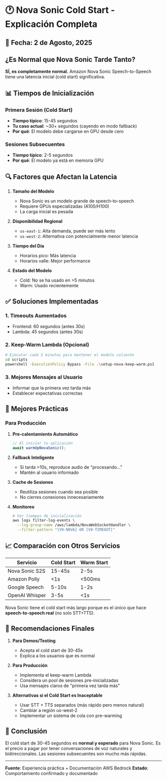 # 🕐 Nova Sonic Cold Start - Explicación Completa

## 📅 Fecha: 2 de Agosto, 2025

## ¿Es Normal que Nova Sonic Tarde Tanto?

**SÍ, es completamente normal.** Amazon Nova Sonic Speech-to-Speech tiene una latencia inicial (cold start) significativa.

## 📊 Tiempos de Inicialización

### Primera Sesión (Cold Start)
- **Tiempo típico**: 15-45 segundos
- **Tu caso actual**: ~30+ segundos (cayendo en modo fallback)
- **Por qué**: El modelo debe cargarse en GPU desde cero

### Sesiones Subsecuentes
- **Tiempo típico**: 2-5 segundos
- **Por qué**: El modelo ya está en memoria GPU

## 🔍 Factores que Afectan la Latencia

1. **Tamaño del Modelo**
   - Nova Sonic es un modelo grande de speech-to-speech
   - Requiere GPUs especializadas (A100/H100)
   - La carga inicial es pesada

2. **Disponibilidad Regional**
   - `us-east-1`: Alta demanda, puede ser más lento
   - `us-west-2`: Alternativa con potencialmente menor latencia

3. **Tiempo del Día**
   - Horarios pico: Más latencia
   - Horarios valle: Mejor performance

4. **Estado del Modelo**
   - Cold: No se ha usado en >5 minutos
   - Warm: Usado recientemente

## ✅ Soluciones Implementadas

### 1. Timeouts Aumentados
- Frontend: 60 segundos (antes 30s)
- Lambda: 45 segundos (antes 30s)

### 2. Keep-Warm Lambda (Opcional)
```bash
# Ejecutar cada 5 minutos para mantener el modelo caliente
cd scripts
powershell -ExecutionPolicy Bypass -File .\setup-nova-keep-warm.ps1
```

### 3. Mejores Mensajes al Usuario
- Informar que la primera vez tarda más
- Establecer expectativas correctas

## 🚀 Mejores Prácticas

### Para Producción

1. **Pre-calentamiento Automático**
   ```javascript
   // Al iniciar tu aplicación
   await warmUpNovaSonic();
   ```

2. **Fallback Inteligente**
   - Si tarda >10s, reproduce audio de "procesando..."
   - Mantén al usuario informado

3. **Cache de Sesiones**
   - Reutiliza sesiones cuando sea posible
   - No cierres conexiones innecesariamente

4. **Monitoreo**
   ```bash
   # Ver tiempos de inicialización
   aws logs filter-log-events \
     --log-group-name /aws/lambda/NovaWebSocketHandler \
     --filter-pattern "[V9-NOVA] OR [V9-TIMEOUT]"
   ```

## 📈 Comparación con Otros Servicios

| Servicio | Cold Start | Warm Start |
|----------|------------|------------|
| Nova Sonic S2S | 15-45s | 2-5s |
| Amazon Polly | <1s | <500ms |
| Google Speech | 5-10s | 1-2s |
| OpenAI Whisper | 3-5s | <1s |

Nova Sonic tiene el cold start más largo porque es el único que hace **speech-to-speech real** (no solo STT+TTS).

## 🎯 Recomendaciones Finales

1. **Para Demos/Testing**
   - Acepta el cold start de 30-45s
   - Explica a los usuarios que es normal

2. **Para Producción**
   - Implementa el keep-warm Lambda
   - Considera un pool de sesiones pre-inicializadas
   - Usa mensajes claros de "primera vez tarda más"

3. **Alternativas si el Cold Start es Inaceptable**
   - Usar STT + TTS separados (más rápido pero menos natural)
   - Cambiar a región us-west-2
   - Implementar un sistema de cola con pre-warming

## 📝 Conclusión

El cold start de 30-45 segundos es **normal y esperado** para Nova Sonic. Es el precio a pagar por tener conversaciones de voz naturales y bidireccionales. Las sesiones subsecuentes son mucho más rápidas.

---

**Fuente**: Experiencia práctica + Documentación AWS Bedrock
**Estado**: Comportamiento confirmado y documentado